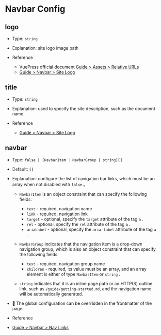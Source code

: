 # Navbar Config

## logo

- Type: `string`

- Explanation: site logo image path

- Reference
  - VuePress official document [Guide > Assets > Relative URLs](https://v2.vuepress.vuejs.org/guide/assets.html#relative-urls)
  - [Guide > Navbar > Site Logo](/guide/navbar.html#site-logo)

## title

- Type: `string`

- Explanation: used to specify the site description, such as the document name.

- Reference
  - [Guide > Navbar > Site Logo](/guide/navbar.html#site-logo)

## navbar

- Type: `false | (NavbarItem | NavbarGroup | string)[]`

- Default: `[]`

- Explanation: configure the list of navigation bar links, which must be an array when not disabled with `false` 。

  - `NavbarItem` is an object constraint that can specify the following fields:

    - `text` - required, navigation name
    - `link` - required, navigation link
    - `target` - optional, specify the `target` attribute of the tag `a` .
    - `rel` - optional, specify the `rel` attribute of the tag `a` .
    - `ariaLabel` - optional, specify the `aria-label` attribute of the tag `a` .

  - `NavbarGroup` indicates that the navigation item is a drop-down navigation group, which is also an object constraint that can specify the following fields:

    - `text` - required, navigation group name
    - `children` - required, its value must be an array, and an array element is either of type `NavbarItem` or `string` .

  - `string` indicates that it is an inline page path or an HTTP(S) outline link, such as `/guide/getting-started.md`, and the navigation name will be automatically generated.

- :triangular_flag_on_post: The global configuration can be overridden in the frontmatter of the page.

- Reference
- [Guide > Navbar > Nav Links](/guide/navbar.html#nav-links)

